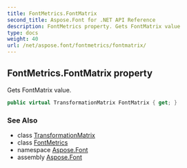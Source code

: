 ```yaml
---
title: FontMetrics.FontMatrix
second_title: Aspose.Font for .NET API Reference
description: FontMetrics property. Gets FontMatrix value
type: docs
weight: 40
url: /net/aspose.font/fontmetrics/fontmatrix/
---
```

## FontMetrics.FontMatrix property

Gets FontMatrix value.

```csharp
public virtual TransformationMatrix FontMatrix { get; }
```

### See Also

* class [TransformationMatrix](../../transformationmatrix/)
* class [FontMetrics](../)
* namespace [Aspose.Font](../../../aspose.font/)
* assembly [Aspose.Font](../../../)



